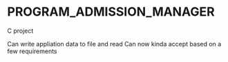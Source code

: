 # PROGRAM_ADMISSION_MANAGER
C project

Can write appliation data to file and read 
Can now kinda accept based on a few requirements
